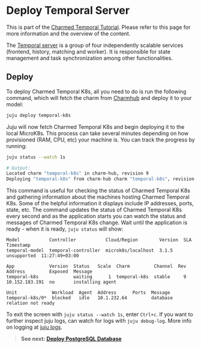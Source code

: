 # Deploy Temporal Server

This is part of the [Charmed Temporal Tutorial](./01-introduction.md). Please
refer to this page for more information and the overview of the content.

The [Temporal server](https://docs.temporal.io/clusters#temporal-server) is a
group of four independently scalable services (frontend, history, matching and
worker). It is responsible for state management and task synchronization among
other functionalities.

## Deploy

To deploy Charmed Temporal K8s, all you need to do is run the following command,
which will fetch the charm from [Charmhub](https://charmhub.io/temporal-k8s) and
deploy it to your model:

```bash
juju deploy temporal-k8s
```

Juju will now fetch Charmed Temporal K8s and begin deploying it to the local
MicroK8s. This process can take several minutes depending on how provisioned
(RAM, CPU, etc) your machine is. You can track the progress by running:

```bash
juju status --watch 1s

# Output:
Located charm "temporal-k8s" in charm-hub, revision 9
Deploying "temporal-k8s" from charm-hub charm "temporal-k8s", revision 9 in channel stable on ubuntu@22.04/stable
```

This command is useful for checking the status of Charmed Temporal K8s and
gathering information about the machines hosting Charmed Temporal K8s. Some of
the helpful information it displays include IP addresses, ports, state, etc. The
command updates the status of Charmed Temporal K8s every second and as the
application starts you can watch the status and messages of Charmed Temporal K8s
change. Wait until the application is ready - when it is ready, `juju status`
will show:

```
Model           Controller           Cloud/Region        Version  SLA          Timestamp
temporal-model  temporal-controller  microk8s/localhost  3.1.5    unsupported  11:27:49+03:00

App             Version  Status   Scale  Charm         Channel  Rev  Address         Exposed  Message
temporal-k8s             waiting      1  temporal-k8s  stable     9  10.152.183.191  no       installing agent

Unit             Workload  Agent  Address      Ports  Message
temporal-k8s/0*  blocked   idle   10.1.232.64         database relation not ready
```

To exit the screen with `juju status --watch 1s`, enter `Ctrl+c`. If you want to
further inspect juju logs, can watch for logs with `juju debug-log`. More info
on logging at [juju logs](https://juju.is/docs/olm/juju-logs).

> **See next: [Deploy PostgreSQL Database](./04-deploying-db.md)**
